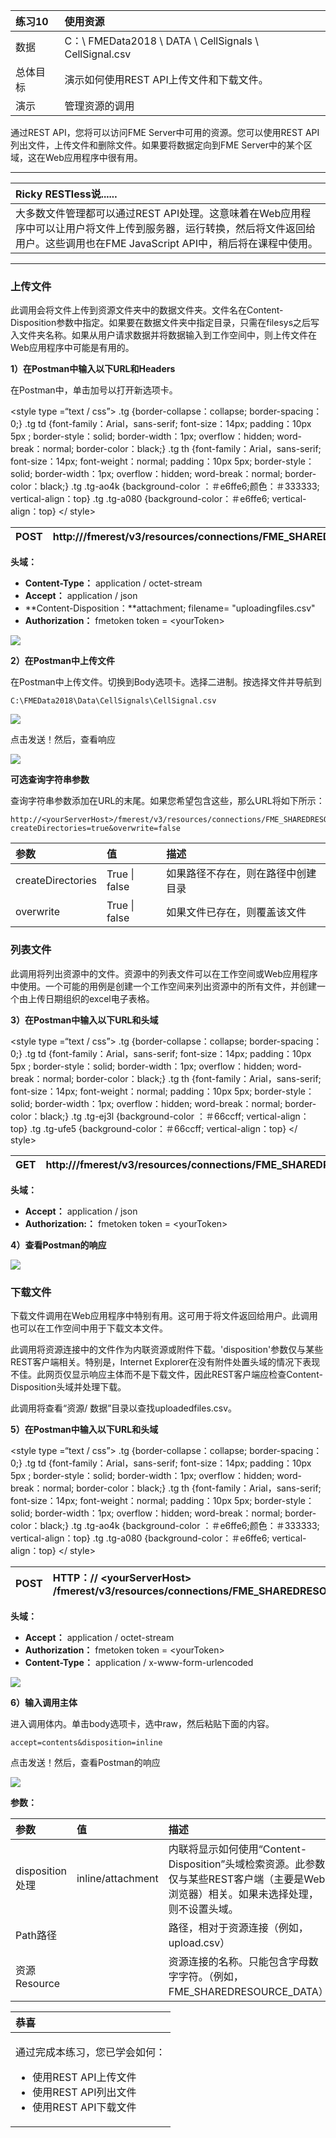 |  练习10 |  使用资源 |
| :--- | :--- |
| 数据 | C：\ FMEData2018 \ DATA \ CellSignals \ CellSignal.csv |
| 总体目标 |  演示如何使用REST API上传文件和下载文件。 |
| 演示 |  管理资源的调用 |

通过REST API，您将可以访问FME Server中可用的资源。您可以使用REST API列出文件，上传文件和删除文件。如果要将数据定向到FME Server中的某个区域，这在Web应用程序中很有用。

---

|  Ricky RESTless说...... |
| :--- |
| 大多数文件管理都可以通过REST API处理。这意味着在Web应用程序中可以让用户将文件上传到服务器，运行转换，然后将文件返回给用户。这些调用也在FME JavaScript API中，稍后将在课程中使用。 |

---

### 上传文件

此调用会将文件上传到资源文件夹中的数据文件夹。文件名在Content-Disposition参数中指定。如果要在数据文件夹中指定目录，只需在filesys之后写入文件夹名称。如果从用户请求数据并将数据输入到工作空间中，则上传文件在Web应用程序中可能是有用的。

  
**1）在Postman中输入以下URL和Headers**

在Postman中，单击加号以打开新选项卡。 

&lt;style type =“text / css”&gt; .tg {border-collapse：collapse; border-spacing：0;} .tg td {font-family：Arial，sans-serif; font-size：14px; padding：10px 5px ; border-style：solid; border-width：1px; overflow：hidden; word-break：normal; border-color：black;} .tg th {font-family：Arial，sans-serif; font-size：14px; font-weight：normal; padding：10px 5px; border-style：solid; border-width：1px; overflow：hidden; word-break：normal; border-color：black;} .tg .tg-ao4k {background-color ：＃e6ffe6;颜色：＃333333; vertical-align：top} .tg .tg-a080 {background-color：＃e6ffe6; vertical-align：top} &lt;/ style&gt;

| POST | http:///fmerest/v3/resources/connections/FME\_SHAREDRESOURCE\_DATA/filesys/ |
| :--- | :--- |


**头域：**

* **Content-Type：** application / octet-stream
* **Accept：** application / json
* **Content-Disposition：**attachment; filename= "uploadingfiles.csv"
* **Authorization：** fmetoken token = &lt;yourToken&gt;

[![](../.gitbook/assets/image6.2.1.fileuploadrequest.png)](https://github.com/xuhengxx/FMETraining-1/tree/b47e2c2ddcf98cce07f6af233242f0087d2d374d/FMESERVER_RESTAPI6ServerAdmin/Images/image6.2.1.FileUploadRequest.png)

  
**2）在Postman中上传文件**  


在Postman中上传文件。切换到Body选项卡。选择二进制。按选择文件并导航到

```text
C:\FMEData2018\Data\CellSignals\CellSignal.csv
```

[![](../.gitbook/assets/image6.2.2.cellsignal.png)](https://github.com/xuhengxx/FMETraining-1/tree/b47e2c2ddcf98cce07f6af233242f0087d2d374d/FMESERVER_RESTAPI6ServerAdmin/Images/image6.2.2.CellSignal.png)

点击发送！然后，查看响应

[![](../.gitbook/assets/image6.2.3.fileuploadresponse.png)](https://github.com/xuhengxx/FMETraining-1/tree/b47e2c2ddcf98cce07f6af233242f0087d2d374d/FMESERVER_RESTAPI6ServerAdmin/Images/image6.2.3.FileUploadResponse.png)

**可选查询字符串参数**

查询字符串参数添加在URL的末尾。如果您希望包含这些，那么URL将如下所示：

```text
http://<yourServerHost>/fmerest/v3/resources/connections/FME_SHAREDRESOURCE_DATA/filesys?createDirectories=true&overwrite=false
```

| 参数 | 值 | 描述 |
| :--- | :--- | :--- |
| createDirectories | True \| false | 如果路径不存在，则在路径中创建目录 |
| overwrite | True \| false |  如果文件已存在，则覆盖该文件 |

### 列表文件

此调用将列出资源中的文件。资源中的列表文件可以在工作空间或Web应用程序中使用。一个可能的用例是创建一个工作空间来列出资源中的所有文件，并创建一个由上传日期组织的excel电子表格。

  
**3）在Postman中输入以下URL和头域** 

&lt;style type =“text / css”&gt; .tg {border-collapse：collapse; border-spacing：0;} .tg td {font-family：Arial，sans-serif; font-size：14px; padding：10px 5px ; border-style：solid; border-width：1px; overflow：hidden; word-break：normal; border-color：black;} .tg th {font-family：Arial，sans-serif; font-size：14px; font-weight：normal; padding：10px 5px; border-style：solid; border-width：1px; overflow：hidden; word-break：normal; border-color：black;} .tg .tg-ej3l {background-color ：＃66ccff; vertical-align：top} .tg .tg-ufe5 {background-color：＃66ccff; vertical-align：top} &lt;/ style&gt;

| GET | http:///fmerest/v3/resources/connections/FME\_SHAREDRESOURCE\_DATA/filesys/ |
| :--- | :--- |


**头域：**

* **Accept：** application / json
* **Authorization:：** fmetoken token = &lt;yourToken&gt;

  
**4）查看Postman的响应**

[![](../.gitbook/assets/image6.2.4.listfileresult.png)](https://github.com/xuhengxx/FMETraining-1/tree/b47e2c2ddcf98cce07f6af233242f0087d2d374d/FMESERVER_RESTAPI6ServerAdmin/Images/image6.2.4.ListFileResult.png)

### 下载文件

下载文件调用在Web应用程序中特别有用。这可用于将文件返回给用户。此调用也可以在工作空间中用于下载文本文件。

此调用将资源连接中的文件作为内联资源或附件下载。'disposition'参数仅与某些REST客户端相关。特别是，Internet Explorer在没有附件处置头域的情况下表现不佳。此网页仅显示响应主体而不是下载文件，因此REST客户端应检查Content-Disposition头域并处理下载。

此调用将查看“资源/ 数据”目录以查找uploadedfiles.csv。

  
**5）在Postman中输入以下URL和头域** 

&lt;style type =“text / css”&gt; .tg {border-collapse：collapse; border-spacing：0;} .tg td {font-family：Arial，sans-serif; font-size：14px; padding：10px 5px ; border-style：solid; border-width：1px; overflow：hidden; word-break：normal; border-color：black;} .tg th {font-family：Arial，sans-serif; font-size：14px; font-weight：normal; padding：10px 5px; border-style：solid; border-width：1px; overflow：hidden; word-break：normal; border-color：black;} .tg .tg-ao4k {background-color ：＃e6ffe6;颜色：＃333333; vertical-align：top} .tg .tg-a080 {background-color：＃e6ffe6; vertical-align：top} &lt;/ style&gt;

| POST | HTTP：// &lt;yourServerHost&gt; /fmerest/v3/resources/connections/FME\_SHAREDRESOURCE\_DATA/download/uploadingfiles.csv |
| :--- | :--- |


**头域：**

* **Accept：** application / octet-stream
* **Authorization：** fmetoken token = &lt;yourToken&gt;
* **Content-Type：** application / x-www-form-urlencoded

[![](../.gitbook/assets/image6.2.5.filedownloadrequest.png)](https://github.com/xuhengxx/FMETraining-1/tree/b47e2c2ddcf98cce07f6af233242f0087d2d374d/FMESERVER_RESTAPI6ServerAdmin/Images/image6.2.5.FileDownloadRequest.png)

  
**6）输入调用主体**

进入调用体内。单击body选项卡，选中raw，然后粘贴下面的内容。

```text
accept=contents&disposition=inline
```

点击发送！然后，查看Postman的响应

[![](../.gitbook/assets/image6.2.6.csvdownload.png)](https://github.com/xuhengxx/FMETraining-1/tree/b47e2c2ddcf98cce07f6af233242f0087d2d374d/FMESERVER_RESTAPI6ServerAdmin/Images/image6.2.6.CSVDownload.png)

**参数：**

| 参数 | 值 | 描述 |
| :--- | :--- | :--- |
| disposition处理 |  inline/attachment | 内联将显示如何使用“Content-Disposition”头域检索资源。此参数仅与某些REST客户端（主要是Web浏览器）相关。如果未选择处理，则不设置头域。 |
| Path路径 |  |  路径，相对于资源连接（例如，upload.csv） |
| 资源Resource |  | 资源连接的名称。只能包含字母数字字符。（例如，FME\_SHAREDRESOURCE\_DATA） |

<table>
  <thead>
    <tr>
      <th style="text-align:left">恭喜</th>
    </tr>
  </thead>
  <tbody>
    <tr>
      <td style="text-align:left">
        <p>通过完成本练习，您已学会如何：
          <br />
        </p>
        <ul>
          <li>使用REST API上传文件</li>
          <li>使用REST API列出文件</li>
          <li>使用REST API下载文件</li>
        </ul>
      </td>
    </tr>
  </tbody>
</table>
